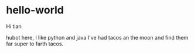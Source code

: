 # hello-world

Hi tian

hubot here, I like python and java
I've had tacos an the moon and find them far super to farth tacos.
